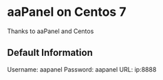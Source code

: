 # aaPanel on Centos 7
Thanks to aaPanel and Centos

## Default Information
Username: aapanel
Password: aapanel
URL: ip:8888
